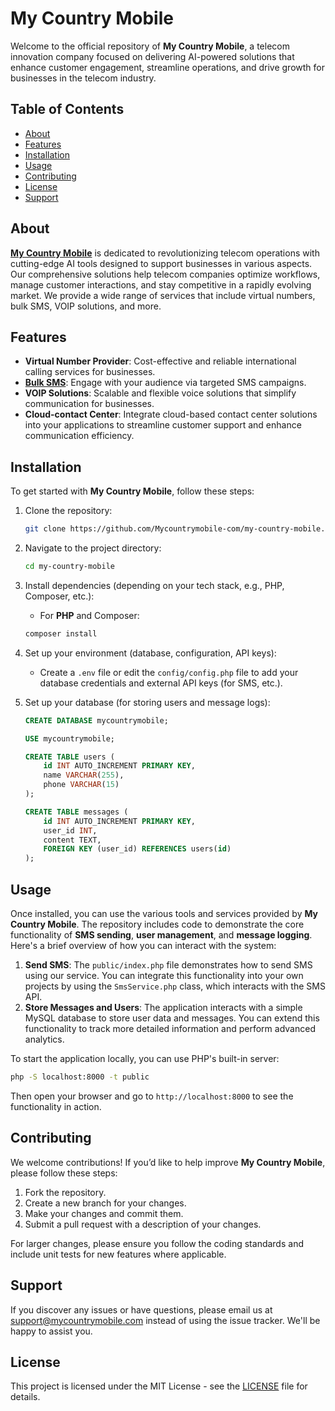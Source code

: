 # My Country Mobile

Welcome to the official repository of **My Country Mobile**, a telecom innovation company focused on delivering AI-powered solutions that enhance customer engagement, streamline operations, and drive growth for businesses in the telecom industry.

## Table of Contents

- [About](#about)
- [Features](#features)
- [Installation](#installation)
- [Usage](#usage)
- [Contributing](#contributing)
- [License](#license)
- [Support](#support)

## About

**[My Country Mobile](https://www.mycountrymobile.com/)** is dedicated to revolutionizing telecom operations with cutting-edge AI tools designed to support businesses in various aspects. Our comprehensive solutions help telecom companies optimize workflows, manage customer interactions, and stay competitive in a rapidly evolving market. We provide a wide range of services that include virtual numbers, bulk SMS, VOIP solutions, and more.

## Features

- **Virtual Number Provider**: Cost-effective and reliable international calling services for businesses.
- **[Bulk SMS](https://www.smslocal.com/)**: Engage with your audience via targeted SMS campaigns.
- **VOIP Solutions**: Scalable and flexible voice solutions that simplify communication for businesses.
- **Cloud-contact Center**: Integrate cloud-based contact center solutions into your applications to streamline customer support and enhance communication efficiency.

## Installation

To get started with **My Country Mobile**, follow these steps:

1. Clone the repository:

    ```bash
    git clone https://github.com/Mycountrymobile-com/my-country-mobile.git
    ```

2. Navigate to the project directory:

    ```bash
    cd my-country-mobile
    ```

3. Install dependencies (depending on your tech stack, e.g., PHP, Composer, etc.):

    - For **PHP** and Composer:

    ```bash
    composer install
    ```

4. Set up your environment (database, configuration, API keys):
    - Create a `.env` file or edit the `config/config.php` file to add your database credentials and external API keys (for SMS, etc.).

5. Set up your database (for storing users and message logs):

    ```sql
    CREATE DATABASE mycountrymobile;

    USE mycountrymobile;

    CREATE TABLE users (
        id INT AUTO_INCREMENT PRIMARY KEY,
        name VARCHAR(255),
        phone VARCHAR(15)
    );

    CREATE TABLE messages (
        id INT AUTO_INCREMENT PRIMARY KEY,
        user_id INT,
        content TEXT,
        FOREIGN KEY (user_id) REFERENCES users(id)
    );
    ```

## Usage

Once installed, you can use the various tools and services provided by **My Country Mobile**. The repository includes code to demonstrate the core functionality of **SMS sending**, **user management**, and **message logging**. Here's a brief overview of how you can interact with the system:

1. **Send SMS**: The `public/index.php` file demonstrates how to send SMS using our service. You can integrate this functionality into your own projects by using the `SmsService.php` class, which interacts with the SMS API.
2. **Store Messages and Users**: The application interacts with a simple MySQL database to store user data and messages. You can extend this functionality to track more detailed information and perform advanced analytics.

To start the application locally, you can use PHP's built-in server:

```bash
php -S localhost:8000 -t public
```

Then open your browser and go to `http://localhost:8000` to see the functionality in action.

## Contributing

We welcome contributions! If you’d like to help improve **My Country Mobile**, please follow these steps:

1. Fork the repository.
2. Create a new branch for your changes.
3. Make your changes and commit them.
4. Submit a pull request with a description of your changes.

For larger changes, please ensure you follow the coding standards and include unit tests for new features where applicable.

## Support

If you discover any issues or have questions, please email us at [support@mycountrymobile.com](mailto:support@mycountrymobile.com) instead of using the issue tracker. We'll be happy to assist you.

## License

This project is licensed under the MIT License - see the [LICENSE](LICENSE) file for details.
